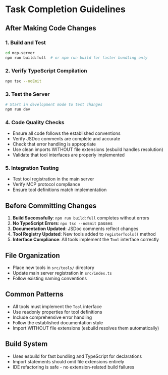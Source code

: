 # Task Completion Guidelines

## After Making Code Changes

### 1. Build and Test
```bash
cd mcp-server
npm run build:full  # or npm run build for faster bundling only
```

### 2. Verify TypeScript Compilation
```bash
npx tsc --noEmit
```

### 3. Test the Server
```bash
# Start in development mode to test changes
npm run dev
```

### 4. Code Quality Checks
- Ensure all code follows the established conventions
- Verify JSDoc comments are complete and accurate
- Check that error handling is appropriate
- Use clean imports WITHOUT file extensions (esbuild handles resolution)
- Validate that tool interfaces are properly implemented

### 5. Integration Testing
- Test tool registration in the main server
- Verify MCP protocol compliance
- Ensure tool definitions match implementation

## Before Committing Changes
1. **Build Successfully**: `npm run build:full` completes without errors
2. **No TypeScript Errors**: `npx tsc --noEmit` passes
3. **Documentation Updated**: JSDoc comments reflect changes
4. **Tool Registry Updated**: New tools added to `registerTools()` method
5. **Interface Compliance**: All tools implement the `Tool` interface correctly

## File Organization
- Place new tools in `src/tools/` directory
- Update main server registration in `src/index.ts`
- Follow existing naming conventions

## Common Patterns
- All tools must implement the `Tool` interface
- Use readonly properties for tool definitions
- Include comprehensive error handling
- Follow the established documentation style
- Import WITHOUT file extensions (esbuild resolves them automatically)

## Build System
- Uses esbuild for fast bundling and TypeScript for declarations
- Import statements should omit file extensions entirely
- IDE refactoring is safe - no extension-related build failures
